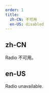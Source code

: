 ```yaml
---
order: 1
title:
  zh-CN: 不可用
  en-US: disabled
---
```


## zh-CN

Radio 不可用。

## en-US

Radio unavailable.
